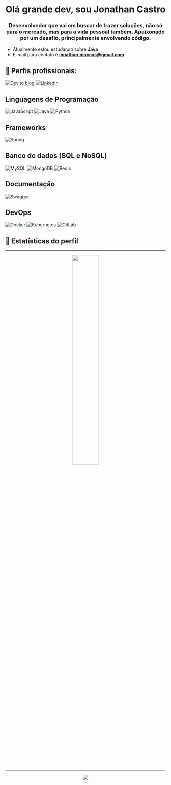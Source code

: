<h1 align="center">Olá grande dev, sou Jonathan Castro</h1>
<h3 align="center">Desenvolvedor que vai em buscar de trazer soluções, não só para o mercado, mas para a vida pessoal também. Apaixonado por um desafio, principalmente envolvendo código.</h3>

- Atualmente estou estudando sobre **Java**
- E-mail para contato é **jonathan.maccas@gmail.com**

## 💼 Perfis profissionais:
[![Dev.to blog](https://img.shields.io/badge/dev.to-0A0A0A?style=for-the-badge&logo=dev.to&logoColor=white)](https://dev.to/jonathan5c)
[![LinkedIn](https://img.shields.io/badge/linkedin-%230077B5.svg?style=for-the-badge&logo=linkedin&logoColor=white)](https://linkedin.com/in/jonathan-macedo-castro)

## Linguagens de Programação
![JavaScript](https://img.shields.io/badge/javascript-%23323330.svg?style=for-the-badge&logo=javascript&logoColor=%23F7DF1E)
![Java](https://img.shields.io/badge/java-%23ED8B00.svg?style=for-the-badge&logo=openjdk&logoColor=white)
![Python](https://img.shields.io/badge/python-3670A0?style=for-the-badge&logo=python&logoColor=ffdd54)

## Frameworks
![Spring](https://img.shields.io/badge/spring-%236DB33F.svg?style=for-the-badge&logo=spring&logoColor=white)

## Banco de dados (SQL e NoSQL)
![MySQL](https://img.shields.io/badge/mysql-4479A1.svg?style=for-the-badge&logo=mysql&logoColor=white)
![MongoDB](https://img.shields.io/badge/MongoDB-%234ea94b.svg?style=for-the-badge&logo=mongodb&logoColor=white)
![Redis](https://img.shields.io/badge/redis-%23DD0031.svg?style=for-the-badge&logo=redis&logoColor=white)

## Documentação
![Swagger](https://img.shields.io/badge/-Swagger-%23Clojure?style=for-the-badge&logo=swagger&logoColor=white)

## DevOps
![Docker](https://img.shields.io/badge/docker-%230db7ed.svg?style=for-the-badge&logo=docker&logoColor=white)
![Kubernetes](https://img.shields.io/badge/kubernetes-%23326ce5.svg?style=for-the-badge&logo=kubernetes&logoColor=white)
![GitLab](https://img.shields.io/badge/gitlab-%23181717.svg?style=for-the-badge&logo=gitlab&logoColor=white)


## 🧮 Estatísticas do perfil

---

<p align="center">
  <img width="41%" src="https://github-readme-stats.vercel.app/api/top-langs/?username=jonathan5c&layout=compact&hide_border=true&title_color=00ff99&text_color=ffffff&bg_color=0d1117" />
</p>

---

<p align="center">
  <img src="https://github-readme-stats.vercel.app/api?username=jonathan5c&show_icons=true&theme=github_dark&hide_border=true&title_color=00ff99&icon_color=00ff99&text_color=ffffff" />
</p>

